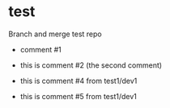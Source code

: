 test
====

Branch and merge test repo

* comment #1

* this is comment #2 (the second comment)

* this is comment #4 from test1/dev1

* this is comment #5 from test1/dev1
